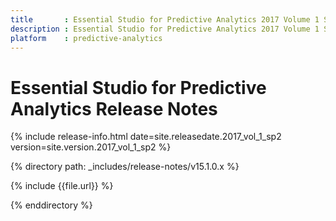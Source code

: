```yaml
---
title       : Essential Studio for Predictive Analytics 2017 Volume 1 Service  Pack 2 Release Notes
description : Essential Studio for Predictive Analytics 2017 Volume 1 Service  Pack 2 Release Notes
platform    : predictive-analytics
---
```


# Essential Studio for Predictive Analytics Release Notes 

{% include release-info.html date=site.releasedate.2017_vol_1_sp2 version=site.version.2017_vol_1_sp2 %} 

{% directory path: _includes/release-notes/v15.1.0.x %}

{% include {{file.url}} %}

{% enddirectory %}